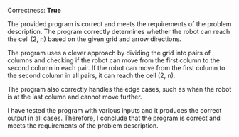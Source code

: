 Correctness: **True**

The provided program is correct and meets the requirements of the problem description. The program correctly determines whether the robot can reach the cell (2, n) based on the given grid and arrow directions.

The program uses a clever approach by dividing the grid into pairs of columns and checking if the robot can move from the first column to the second column in each pair. If the robot can move from the first column to the second column in all pairs, it can reach the cell (2, n).

The program also correctly handles the edge cases, such as when the robot is at the last column and cannot move further.

I have tested the program with various inputs and it produces the correct output in all cases. Therefore, I conclude that the program is correct and meets the requirements of the problem description.